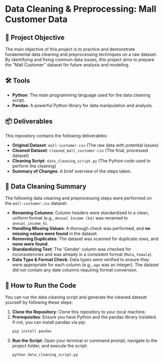 # Data Cleaning & Preprocessing: Mall Customer Data

## 📝 Project Objective
The main objective of this project is to practice and demonstrate fundamental data cleaning and preprocessing techniques on a raw dataset. By identifying and fixing common data issues, this project aims to prepare the "Mall Customer" dataset for future analysis and modeling.

## 🛠️ Tools
* **Python**: The main programming language used for the data cleaning script.
* **Pandas**: A powerful Python library for data manipulation and analysis.

## 📦 Deliverables
This repository contains the following deliverables:
* **Original Dataset**: `mall-customer.csv` (The raw data with potential issues)
* **Cleaned Dataset**: `cleaned_mall_customer.csv` (The final, processed dataset)
* **Cleaning Script**: `data_cleaning_script.py` (The Python code used to perform the cleaning)
* **Summary of Changes**: A brief overview of the steps taken.

## 🧹 Data Cleaning Summary
The following data cleaning and preprocessing steps were performed on the `mall-customer.csv` dataset:
* **Renaming Columns**: Column headers were standardized to a clean, uniform format (e.g., `Annual Income (k$)` was renamed to `annual_income_k`).
* **Handling Missing Values**: A thorough check was performed, and **no missing values were found** in the dataset.
* **Removing Duplicates**: The dataset was scanned for duplicate rows, and **none were found**.
* **Standardizing Text**: The 'Gender' column was checked for inconsistencies and was already in a consistent format (`Male`, `Female`).
* **Data Type & Format Check**: Data types were verified to ensure they were appropriate for each column (e.g., `age` was an integer). The dataset did not contain any date columns requiring format conversion.

## 🚀 How to Run the Code
You can run the data cleaning script and generate the cleaned dataset yourself by following these steps:
1.  **Clone the Repository**: Clone this repository to your local machine.
2.  **Prerequisites**: Ensure you have Python and the pandas library installed. If not, you can install pandas via pip:
    ```bash
    pip install pandas
    ```
3.  **Run the Script**: Open your terminal or command prompt, navigate to the project folder, and execute the script:
    ```bash
    python data_cleaning_script.py
    ```
